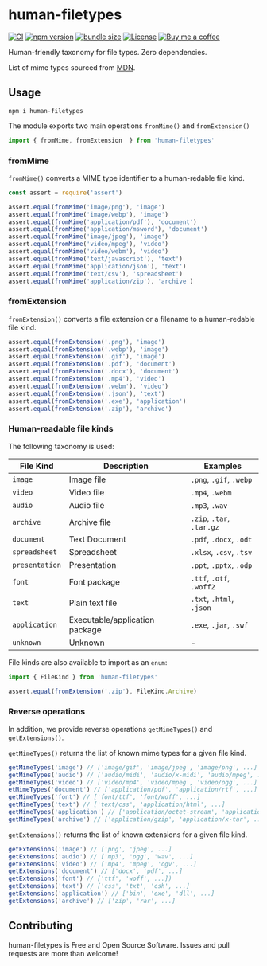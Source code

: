 # human-filetypes

[![CI](https://github.com/anttiviljami/human-filetypes/workflows/CI/badge.svg)](https://github.com/anttiviljami/human-filetypes/actions?query=workflow%3ACI)
[![npm version](https://img.shields.io/npm/v/human-filetypes.svg)](https://www.npmjs.com/package/human-filetypes)
[![bundle size](https://img.shields.io/bundlephobia/minzip/human-filetypes?label=gzip%20bundle)](https://www.npmjs.com/package/human-filetypes)
[![License](http://img.shields.io/:license-mit-blue.svg)](https://github.com/anttiviljami/human-filetypes/blob/master/LICENSE)
[![Buy me a coffee](https://img.shields.io/badge/donate-buy%20me%20a%20coffee-orange)](https://buymeacoff.ee/anttiviljami)

Human-friendly taxonomy for file types. Zero dependencies.

List of mime types sourced from [MDN](https://developer.mozilla.org/en-US/docs/Web/HTTP/Basics_of_HTTP/MIME_types/Common_types).

## Usage

```
npm i human-filetypes
```

The module exports two main operations `fromMime()` and `fromExtension()`


```js
import { fromMime, fromExtension  } from 'human-filetypes'
```

### fromMime

`fromMime()` converts a MIME type identifier to a human-redable file kind.

```js
const assert = require('assert')

assert.equal(fromMime('image/png'), 'image')
assert.equal(fromMime('image/webp'), 'image')
assert.equal(fromMime('application/pdf'), 'document')
assert.equal(fromMime('application/msword'), 'document')
assert.equal(fromMime('image/jpeg'), 'image')
assert.equal(fromMime('video/mpeg'), 'video')
assert.equal(fromMime('video/webm'), 'video')
assert.equal(fromMime('text/javascript'), 'text')
assert.equal(fromMime('application/json'), 'text')
assert.equal(fromMime('text/csv'), 'spreadsheet')
assert.equal(fromMime('application/zip'), 'archive')
```

### fromExtension

`fromExtension()` converts a file extension or a filename to a human-redable file kind.

```js
assert.equal(fromExtension('.png'), 'image')
assert.equal(fromExtension('.webp'), 'image')
assert.equal(fromExtension('.gif'), 'image')
assert.equal(fromExtension('.pdf'), 'document')
assert.equal(fromExtension('.docx'), 'document')
assert.equal(fromExtension('.mp4'), 'video')
assert.equal(fromExtension('.webm'), 'video')
assert.equal(fromExtension('.json'), 'text')
assert.equal(fromExtension('.exe'), 'application')
assert.equal(fromExtension('.zip'), 'archive')
```

### Human-readable file kinds

The following taxonomy is used:

| File Kind      | Description                    | Examples                  |
|----------------|--------------------------------|---------------------------|
| `image`        | Image file                     | `.png`, `.gif`, `.webp`   |
| `video`        | Video file                     | `.mp4`, `.webm`           |
| `audio`        | Audio file                     | `.mp3`, `.wav`            |
| `archive`      | Archive file                   | `.zip`, `.tar`, `.tar.gz` |
| `document`     | Text Document                  | `.pdf`, `.docx`, `.odt`   |
| `spreadsheet`  | Spreadsheet                    | `.xlsx`, `.csv`, `.tsv`   |
| `presentation` | Presentation                   | `.ppt`, `.pptx`, `.odp`   |
| `font`         | Font package                   | `.ttf`, `.otf`, `.woff2`  |
| `text`         | Plain text file                | `.txt`, `.html`, `.json`  |
| `application`  | Executable/application package | `.exe`, `.jar`, `.swf`    |
| `unknown`      | Unknown                        | -                         |

File kinds are also available to import as an `enum`:

```ts
import { FileKind } from 'human-filetypes'

assert.equal(fromExtension('.zip'), FileKind.Archive)
```

### Reverse operations

In addition, we provide reverse operations `getMimeTypes()` and `getExtensions()`.

`getMimeTypes()` returns the list of known mime types for a given file kind.

```js
getMimeTypes('image') // ['image/gif', 'image/jpeg', 'image/png', ...]
getMimeTypes('audio') // ['audio/midi', 'audio/x-midi', 'audio/mpeg', ...]
getMimeTypes('video') // ['video/mp4', 'video/mpeg', 'video/ogg', ...]
etMimeTypes('document') // ['application/pdf', 'application/rtf', ...]
getMimeTypes('font') // ['font/ttf', 'font/woff', ...]
getMimeTypes('text') // ['text/css', 'application/html', ...]
getMimeTypes('application') // ['application/octet-stream', 'application/java-archive', ...]
getMimeTypes('archive') // ['application/gzip', 'application/x-tar', ...]
```

`getExtensions()` returns the list of known extensions for a given file kind.

```js
getExtensions('image') // ['png', 'jpeg', ...]
getExtensions('audio') // ['mp3', 'ogg', 'wav', ...]
getExtensions('video') // ['mp4', 'mpeg', 'ogv', ...]
getExtensions('document') // ['docx', 'pdf', ...]
getExtensions('font') // ['ttf', 'woff', ...])
getExtensions('text') // ['css', 'txt', 'csh', ...]
getExtensions('application') // ['bin', 'exe', 'dll', ...]
getExtensions('archive') // ['zip', 'rar', ...]
```

## Contributing

human-filetypes is Free and Open Source Software. Issues and pull requests are more than welcome!
